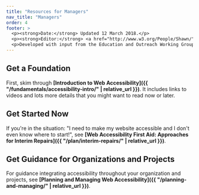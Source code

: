 ```yaml
---
title: "Resources for Managers"
nav_title: "Managers"
order: 4
footer: >
  <p><strong>Date:</strong> Updated 12 March 2018.</p>
  <p><strong>Editor:</strong> <a href="http://www.w3.org/People/Shawn/">Shawn Lawton Henry</a>.</p>
  <p>Developed with input from the Education and Outreach Working Group (<a href="http://www.w3.org/WAI/EO/">EOWG</a>).</p>
---
```


## Get a Foundation

First, skim through **[Introduction to Web Accessibility]({{ "/fundamentals/accessibility-intro/" | relative_url }})**. It includes links to videos and lots more details that you might want to read now or later.

## Get Started Now

If you're in the situation: "I need to make my website accessible and I don't even know where to start!", see **[Web Accessibility First Aid: Approaches for Interim Repairs]({{ "/plan/interim-repairs/" | relative_url }})**.

## Get Guidance for Organizations and Projects

For guidance integrating accessibility throughout your organization and projects, see **[Planning and Managing Web Accessibility]({{ "/planning-and-managing/" | relative_url }})**.
